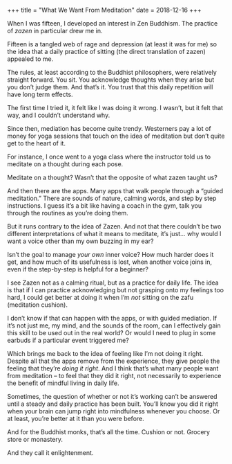+++
title = "What We Want From Meditation"
date = 2018-12-16
+++

When I was fifteen, I developed an interest in Zen Buddhism. The practice of _zazen_ in particular drew me in.

Fifteen is a tangled web of rage and depression (at least it was for me) so the idea that a daily practice of sitting (the direct translation of zazen) appealed to me.

The rules, at least according to the Buddhist philosophers, were relatively straight forward. You sit. You acknowledge thoughts when they arise but you don&#8217;t judge them. And that&#8217;s it. You trust that this daily repetition will have long term effects.

The first time I tried it, it felt like I was doing it wrong. I wasn&#8217;t, but it felt that way, and I couldn&#8217;t understand why.

Since then, mediation has become quite trendy. Westerners pay a lot of money for yoga sessions that touch on the idea of meditation but don&#8217;t quite get to the heart of it.

For instance, I once went to a yoga class where the instructor told us to meditate on a thought during each pose.

Meditate on a thought? Wasn&#8217;t that the opposite of what zazen taught us?

And then there are the apps. Many apps that walk people through a “guided meditation.” There are sounds of nature, calming words, and step by step instructions. I guess it&#8217;s a bit like having a coach in the gym, talk you through the routines as you&#8217;re doing them.

But it runs contrary to the idea of Zazen. And not that there couldn&#8217;t be two different interpretations of what it means to meditate, it&#8217;s just&#8230; why would I want a voice other than my own buzzing in my ear?

Isn&#8217;t the goal to manage _your own_ inner voice? How much harder does it get, and how much of its usefulness is lost, when another voice joins in, even if the step-by-step is helpful for a beginner?

I see Zazen not as a calming ritual, but as a practice for daily life. The idea is that if I can practice acknowledging but not grasping onto my feelings too hard, I could get better at doing it when I&#8217;m _not_ sitting on the zafu (meditation cushion).

I don&#8217;t know if that can happen with the apps, or with guided mediation. If it&#8217;s not just me, my mind, and the sounds of the room, can I effectively gain this skill to be used out in the real world? Or would I need to plug in some earbuds if a particular event triggered me?

Which brings me back to the idea of feeling like I&#8217;m not doing it right. Despite all that the apps remove from the experience, they give people the feeling that they&#8217;re _doing it right_. And I think that&#8217;s what many people want from meditation &#8211; to feel that they did it right, not necessarily to experience the benefit of mindful living in daily life.

Sometimes, the question of whether or not it&#8217;s working can&#8217;t be answered until a steady and daily practice has been built. You&#8217;ll know you did it right when your brain can jump right into mindfulness whenever you choose. Or at least, you&#8217;re better at it than you were before.

And for the Buddhist monks, that&#8217;s all the time. Cushion or not. Grocery store or monastery.

And they call it enlightenment.